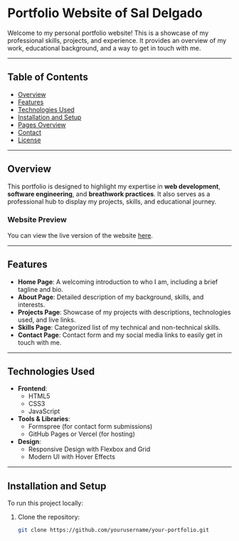 # Portfolio Website of Sal Delgado

Welcome to my personal portfolio website! This is a showcase of my professional skills, projects, and experience. It provides an overview of my work, educational background, and a way to get in touch with me.

---

## Table of Contents
- [Overview](#overview)
- [Features](#features)
- [Technologies Used](#technologies-used)
- [Installation and Setup](#installation-and-setup)
- [Pages Overview](#pages-overview)
- [Contact](#contact)
- [License](#license)

---

## Overview
This portfolio is designed to highlight my expertise in **web development**, **software engineering**, and **breathwork practices**. It also serves as a professional hub to display my projects, skills, and educational journey.

### Website Preview
You can view the live version of the website [here](https://yourwebsite.com).

---

## Features
- **Home Page**: A welcoming introduction to who I am, including a brief tagline and bio.
- **About Page**: Detailed description of my background, skills, and interests.
- **Projects Page**: Showcase of my projects with descriptions, technologies used, and live links.
- **Skills Page**: Categorized list of my technical and non-technical skills.
- **Contact Page**: Contact form and my social media links to easily get in touch with me.

---

## Technologies Used
- **Frontend**:
  - HTML5
  - CSS3
  - JavaScript
- **Tools & Libraries**:
  - Formspree (for contact form submissions)
  - GitHub Pages or Vercel (for hosting)
- **Design**:
  - Responsive Design with Flexbox and Grid
  - Modern UI with Hover Effects

---

## Installation and Setup
To run this project locally:

1. Clone the repository:
   ```bash
   git clone https://github.com/yourusername/your-portfolio.git
